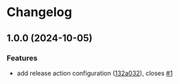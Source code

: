 # Changelog

## 1.0.0 (2024-10-05)


### Features

* add release action configuration ([132a032](https://github.com/amalv/contract-api/commit/132a032bcb329d2a4c11cfd6992283730ef98ce0)), closes [#1](https://github.com/amalv/contract-api/issues/1)
